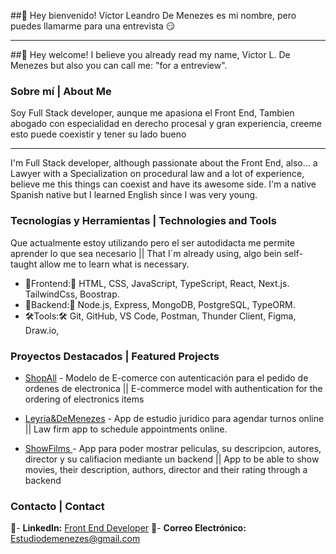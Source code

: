 ##👋 Hey bienvenido!
Victor Leandro De Menezes es mi nombre, pero puedes llamarme para una entrevista 😏

---

##👋 Hey welcome!
I believe you already read my name, Victor L. De Menezes but also you can call me: "for a entreview".

### Sobre mí | About Me

Soy Full Stack developer, aunque me apasiona el Front End, Tambien abogado con especialidad en derecho procesal y gran experiencia, creeme esto puede coexistir y tener su lado bueno

---

I'm Full Stack developer, although passionate about the Front End, also... a Lawyer with a Specialization on procedural law and a lot of experience, believe me this things can coexist and have its awesome side. I'm a native Spanish native but I learned English since I was very young.

### Tecnologías y Herramientas | Technologies and Tools

Que actualmente estoy utilizando pero el ser autodidacta me permite aprender lo que sea necesario || That I´m already using, algo bein self-taught allow me to learn what is necessary.

- 📲Frontend:📲 HTML, CSS, JavaScript, TypeScript, React, Next.js. TailwindCss, Boostrap.
- 💾Backend:💾 Node.js, Express, MongoDB, PostgreSQL, TypeORM.
- 🛠️Tools:🛠️ Git, GitHub, VS Code, Postman, Thunder Client, Figma, Draw.io,

### Proyectos Destacados | Featured Projects

- [ShopAll](https://github.com/VLDeMenezes/ShopAll) - Modelo de E-comerce con autenticación para el pedido de ordenes de electronica || E-commerce model with authentication for the ordering of electronics items

- [Leyria&DeMenezes](https://github.com/VLDeMenezes/L-DM) - App de estudio juridico para agendar turnos online || Law firm app to schedule appointments online.

- [ShowFilms ](https://github.com/VLDeMenezes/ShowFilms) - App para poder mostrar peliculas, su descripcion, autores, director y su califiacion mediante un backend || App to be able to show movies, their description, authors, director and their rating through a backend

### Contacto | Contact

📰- **LinkedIn:** [Front End Developer](https://linkedin.com/in/demenezesvictor)
📧- **Correo Electrónico:** Estudiodemenezes@gmail.com
